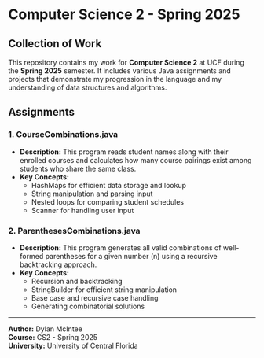 # Computer Science 2 - Spring 2025

## Collection of Work

This repository contains my work for **Computer Science 2** at UCF during the **Spring 2025** semester. It includes various Java assignments and projects that demonstrate my progression in the language and my understanding of data structures and algorithms.

## Assignments

### 1. CourseCombinations.java
- **Description:** This program reads student names along with their enrolled courses and calculates how many course pairings exist among students who share the same class.
- **Key Concepts:**
  - HashMaps for efficient data storage and lookup
  - String manipulation and parsing input
  - Nested loops for comparing student schedules
  - Scanner for handling user input

### 2. ParenthesesCombinations.java
- **Description:** This program generates all valid combinations of well-formed parentheses for a given number \(n\) using a recursive backtracking approach.
- **Key Concepts:**
  - Recursion and backtracking
  - StringBuilder for efficient string manipulation
  - Base case and recursive case handling
  - Generating combinatorial solutions
 
---

**Author:** Dylan McIntee  
**Course:** CS2 - Spring 2025  
**University:** University of Central Florida
